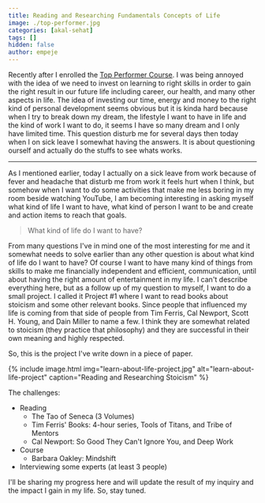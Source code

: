 ```yaml
---
title: Reading and Researching Fundamentals Concepts of Life
image: ./top-performer.jpg
categories: [akal-sehat]
tags: []
hidden: false
author: empeje
---
```


Recently after I enrolled the [Top Performer Course](http://top-performer-course.com). I was being annoyed with the idea of we need to invest on learning to right skills in order to gain the right result in our future life including career, our health, and many other aspects in life. The idea of investing our time, energy and money to the right kind of personal development seems obvious but it is kinda hard because when I try to break down my dream, the lifestyle I want to have in life and the kind of work I want to do, it seems I have so many dream and I only have limited time. This question disturb me for several days then today when I on sick leave I somewhat having the answers. It is about questioning ourself and actually do the stuffs to see whats works.

***

As I mentioned earlier, today I actually on a sick leave from work because of fever and headache that disturb me from work it feels hurt when I think, but somehow when I want to do some activities that make me less boring in my room beside watching YouTube, I am becoming interesting in asking myself what kind of life I want to have, what kind of person I want to be and create and action items to reach that goals.

>What kind of life do I want to have?

From many questions I've in mind one of the most interesting for me and it somewhat needs to solve earlier than any other question is about what kind of life do I want to have? Of course I want to have many kind of things from skills to make me financially independent and efficient, communication, until about having the right amount of entertainment in my life. I can't describe everything here, but as a follow up of my question to myself, I want to do a small project. I called it Project #1 where I want to read books about stoicism and some other relevant books. Since people that influenced my life is coming from that side of people from Tim Ferris, Cal Newport, Scott H. Young, and Dain Miller to name a few. I think they are somewhat related to stoicism (they practice that philosophy) and they are successful in their own meaning and highly respected.

So, this is the project I've write down in a piece of paper.

{% include image.html img="learn-about-life-project.jpg" alt="learn-about-life-project" caption="Reading and Researching Stoicism" %}

The challenges:
* Reading
  * The Tao of Seneca (3 Volumes)
  * Tim Ferris' Books: 4-hour series, Tools of Titans, and Tribe of Mentors
  * Cal Newport: So Good They Can't Ignore You, and Deep Work
* Course
  * Barbara Oakley: Mindshift
* Interviewing some experts (at least 3 people)

I'll be sharing my progress here and will update the result of my inquiry and the impact I gain in my life. So, stay tuned.